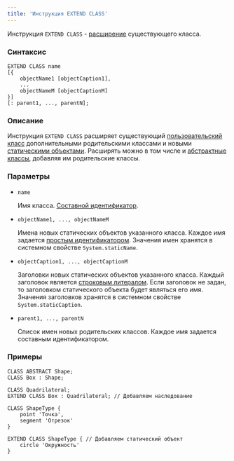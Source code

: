 ```yaml
---
title: 'Инструкция EXTEND CLASS'
---
```


Инструкция `EXTEND CLASS` - [расширение](Class_extension.md) существующего класса.

### Синтаксис

    EXTEND CLASS name 
    [{
        objectName1 [objectCaption1],
        ...
        objectNameM [objectCaptionM]
    }] 
    [: parent1, ..., parentN];

### Описание

Инструкция `EXTEND CLASS` расширяет существующий [пользовательский класс](User_classes.md) дополнительными родительскими классами и новыми [статическими объектами](Static_objects.md). Расширять можно в том числе и [абстрактные классы](User_classes.md#abstract), добавляя им родительские классы.

### Параметры

- `name`

    Имя класса. [Составной идентификатор](IDs.md#cid). 

- `objectName1, ..., objectNameM`

    Имена новых статических объектов указанного класса. Каждое имя задается [простым идентификатором](IDs.md#id). Значения имен хранятся в системном свойстве `System.staticName`.

- `objectCaption1, ..., objectCaptionM`

    Заголовки новых статических объектов указанного класса. Каждый заголовок является [строковым литералом](IDs.md#strliteral). Если заголовок не задан, то заголовком статического объекта будет являться его имя. Значения заголовков хранятся в системном свойстве `System.staticCaption`.

- `parent1, ..., parentN`

    Список имен новых родительских классов. Каждое имя задается составным идентификатором. 

### Примеры


```lsf
CLASS ABSTRACT Shape;
CLASS Box : Shape;

CLASS Quadrilateral;
EXTEND CLASS Box : Quadrilateral; // Добавляем наследование

CLASS ShapeType {
	point 'Точка',
	segment 'Отрезок'
}

EXTEND CLASS ShapeType { // Добавляем статический объект
	circle 'Окружность'
}
```
